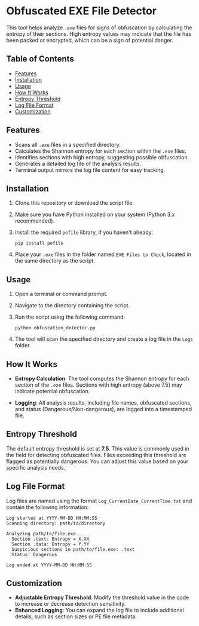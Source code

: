 # Obfuscated EXE File Detector

This tool helps analyze `.exe` files for signs of obfuscation by calculating the entropy of their sections. High entropy values may indicate that the file has been packed or encrypted, which can be a sign of potential danger.

## Table of Contents

- [Features](#features)
- [Installation](#installation)
- [Usage](#usage)
- [How It Works](#how-it-works)
- [Entropy Threshold](#entropy-threshold)
- [Log File Format](#log-file-format)
- [Customization](#customization)

## Features

- Scans all `.exe` files in a specified directory.
- Calculates the Shannon entropy for each section within the `.exe` files.
- Identifies sections with high entropy, suggesting possible obfuscation.
- Generates a detailed log file of the analysis results.
- Terminal output mirrors the log file content for easy tracking.

## Installation

1. Clone this repository or download the script file.
2. Make sure you have Python installed on your system (Python 3.x recommended).
3. Install the required `pefile` library, if you haven't already:

    ```
   pip install pefile
    ```

4. Place your `.exe` files in the folder named `EXE Files to Check`, located in the same directory as the script.

## Usage

1. Open a terminal or command prompt.
2. Navigate to the directory containing the script.
3. Run the script using the following command:

    ```
   python obfuscation_detector.py
    ```

4. The tool will scan the specified directory and create a log file in the `Logs` folder.

## How It Works

- **Entropy Calculation**: The tool computes the Shannon entropy for each section of the `.exe` files. Sections with high entropy (above 7.5) may indicate potential obfuscation.
  
- **Logging**: All analysis results, including file names, obfuscated sections, and status (Dangerous/Non-dangerous), are logged into a timestamped file.

## Entropy Threshold

The default entropy threshold is set at **7.5**. This value is commonly used in the field for detecting obfuscated files. Files exceeding this threshold are flagged as potentially dangerous. You can adjust this value based on your specific analysis needs.

## Log File Format

Log files are named using the format `Log_CurrentDate_CurrentTime.txt` and contain the following information:

```
Log started at YYYY-MM-DD HH:MM:SS
Scanning directory: path/to/directory

Analyzing path/to/file.exe...
  Section .text: Entropy = X.XX
  Section .data: Entropy = Y.YY
  Suspicious sections in path/to/file.exe: .text
  Status: Dangerous

Log ended at YYYY-MM-DD HH:MM:SS
```

## Customization

- **Adjustable Entropy Threshold**: Modify the threshold value in the code to increase or decrease detection sensitivity.
- **Enhanced Logging**: You can expand the log file to include additional details, such as section sizes or PE file metadata.
